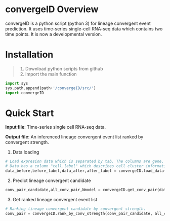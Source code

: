 # convergeID Overview
convergeID is a python script (python 3) for lineage convergent event prediction. It uses time-series single-cell RNA-seq data which contains two time points. It is now a developmental version.

# Installation
> 1. Download python scripts from github
> 2. Import the main function

```python
import sys
sys.path.append(path+'/convergeID/src/')
import convergeID
```

# Quick Start
**Input file**: Time-series single cell RNA-seq data.

**Output file**: An inferenced lineage convergent event list ranked by convergent strength.

1. Data loading
```python
# Load expresion data which is separated by tab. The columns are gene, the rows are cells.
# Data has a column "cell.label" which describes cell cluster information.
data_before,before_label,data_after,after_label = convergeID.load_data(before_path, after_path)
```

2. Predict lineage convergent candidate
```python
conv_pair_candidate,all_conv_pair,Nmodel = convergeID.get_conv_pair(data_before, before_label, data_after)
```

3. Get ranked lineage convergent event list
```python
# Ranking lineage convergent candidate by convergent strength.
conv_pair = convergeID.rank_by_conv_strength(conv_pair_candidate, all_conv_pair, after_label, Nmodel)
```

